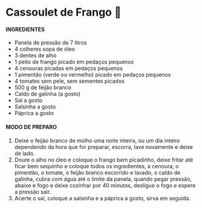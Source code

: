 # Cassoulet de Frango :shallow_pan_of_food:



####  INGREDIENTES

- Panela de pressão de 7 litros
- 4 colheres sopa de óleo
- 3 dentes de alho
- 1 peito de frango picado em pedaços pequenos
- 4 cenouras picadas em pedaços pequenos
- 1 pimentão (verde ou vermelho) picado em pedaços pequenos
- 4 tomates sem pele, sem sementes picados
- 500 g de feijão branco
- Caldo de galinha (a gosto)
- Sal a gosto
- Salsinha a gosto
- Páprica a gosto

####  MODO DE PREPARO

1. Deixe o feijão branco de molho uma noite inteira, ou um dia inteiro dependendo da hora que for preparar, escorra, lave novamente e deixe de lado.
2. Doure o alho no óleo e coloque o frango bem picadinho, deixe fritar até ficar bem sequinho e coloque todos os ingredientes, a cenoura, o pimentão, o tomate, o feijão branco escorrido e lavado, o caldo de galinha, cubra com água até o limite da panela, quando pegar pressão, abaixe e fogo e deixe cozinhar por 40 minutos, desligue o fogo e espere a pressão sair.
3. Acerte o sal, coloque a salsinha e a páprica a gosto, sirva em seguida.